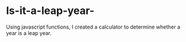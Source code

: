 # Is-it-a-leap-year-
Using javascript functions, I created a calculator to determine whether a year is a leap year.

